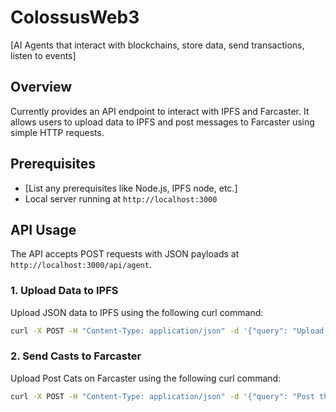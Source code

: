 # ColossusWeb3

[AI Agents that interact with blockchains, store data, send transactions, listen to events]

## Overview

Currently provides an API endpoint to interact with IPFS and Farcaster. It allows users to upload data to IPFS and post messages to Farcaster using simple HTTP requests.

## Prerequisites

- [List any prerequisites like Node.js, IPFS node, etc.]
- Local server running at `http://localhost:3000`

## API Usage

The API accepts POST requests with JSON payloads at `http://localhost:3000/api/agent`.

### 1. Upload Data to IPFS

Upload JSON data to IPFS using the following curl command:

```bash
curl -X POST -H "Content-Type: application/json" -d '{"query": "Upload this data to IPFS: {\"hello\": \"world\"}"}' http://localhost:3000/api/agent
```
### 2. Send Casts to Farcaster

Upload Post Cats on Farcaster using the following curl command:

```bash
curl -X POST -H "Content-Type: application/json" -d '{"query": "Post this to Farcaster: Hello from agent!"}' http://localhost:3000/api/agent

```
